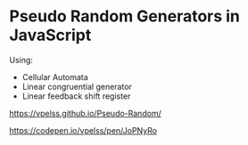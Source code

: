 # Pseudo Random Generators in JavaScript

Using:

- Cellular Automata
- Linear congruential generator
- Linear feedback shift register

https://vpelss.github.io/Pseudo-Random/

https://codepen.io/vpelss/pen/JoPNyRo



